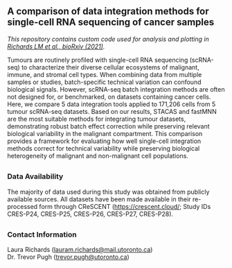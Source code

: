 ## A comparison of data integration methods for single-cell RNA sequencing of cancer samples

*This repository contains custom code used for analysis and plotting in [Richards LM et al., bioRxiv (2021)](https://www.biorxiv.org/content/10.1101/2021.08.04.453579v1.full.pdf+html).*

Tumours are routinely profiled with single-cell RNA sequencing (scRNA-seq) to characterize their diverse cellular ecosystems of malignant, immune, and stromal cell types. When combining data from multiple samples or studies, batch-specific technical variation can confound biological signals. However, scRNA-seq batch integration methods are often not designed for, or benchmarked, on datasets containing cancer cells. Here, we compare 5 data integration tools  applied to 171,206 cells from 5 tumour scRNA-seq datasets. Based on our results, STACAS and fastMNN are the most suitable methods for integrating tumour datasets, demonstrating robust batch effect correction while preserving relevant biological variability in the malignant compartment. This comparison provides a framework for evaluating how well single-cell integration methods correct for technical variability while preserving biological heterogeneity of malignant and non-malignant cell populations.

##
### Data Availability 
The majority of data used during this study was obtained from publicly available sources. All datasets have been made available in their re-processed form through CReSCENT (https://crescent.cloud/; Study IDs CRES-P24, CRES-P25, CRES-P26, CRES-P27, CRES-P28).
##
### Contact Information
Laura Richards (lauram.richards@mail.utoronto.ca)  
Dr. Trevor Pugh (trevor.pugh@utoronto.ca)  
